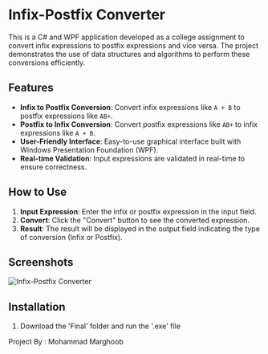 # Infix-Postfix Converter

This is a C# and WPF application developed as a college assignment to convert infix expressions to postfix expressions and vice versa. The project demonstrates the use of data structures and algorithms to perform these conversions efficiently.

## Features

- **Infix to Postfix Conversion**: Convert infix expressions like `A + B` to postfix expressions like `AB+`.
- **Postfix to Infix Conversion**: Convert postfix expressions like `AB+` to infix expressions like `A + B`.
- **User-Friendly Interface**: Easy-to-use graphical interface built with Windows Presentation Foundation (WPF).
- **Real-time Validation**: Input expressions are validated in real-time to ensure correctness.

## How to Use

1. **Input Expression**: Enter the infix or postfix expression in the input field.
2. **Convert**: Click the "Convert" button to see the converted expression.
3. **Result**: The result will be displayed in the output field indicating the type of conversion (Infix or Postfix).

## Screenshots

![Infix-Postfix Converter](./screenshots/screenshot.png)

## Installation

1. Download the 'Final' folder and run the '.exe' file

Project By : Mohammad Marghoob
